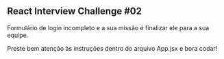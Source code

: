 
## React Interview Challenge #02

Formulário de login incompleto e a sua missão é finalizar ele para a sua equipe.

Preste bem atenção às instruções dentro do arquivo App.jsx e bora codar!
